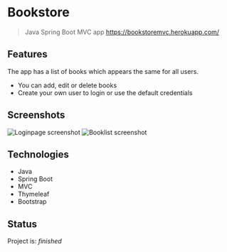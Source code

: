 # Bookstore
> Java Spring Boot MVC app
> https://bookstoremvc.herokuapp.com/

## Features
The app has a list of books which appears the same for all users. 
* You can add, edit or delete books
* Create your own user to login or use the default credentials 

## Screenshots
![Loginpage screenshot](.src/main/resources/static/images/loginpage.PNG)
![Booklist screenshot](.src/main/resources/static/images/booklist.PNG)

## Technologies
* Java
* Spring Boot
* MVC
* Thymeleaf
* Bootstrap

## Status
Project is: _finished_
